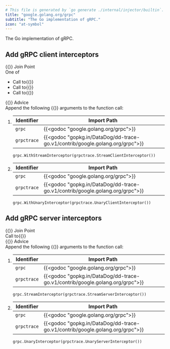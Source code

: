 ```yaml
---
# This file is generated by `go generate ./internal/injector/builtin`. DO NOT EDIT.
title: "google.golang.org/grpc"
subtitle: "The Go implementation of gRPC."
icon: "at-symbol"
---
```

The Go implementation of gRPC.

## Add gRPC client interceptors

<div class="hextra-cards hx-mt-4 hx-gap-4 hx-grid" style="--hextra-cards-grid-cols: 1;">
  <div class="aspect hextra-card hx-group hx-flex hx-flex-col hx-justify-start hx-overflow-hidden hx-rounded-lg hx-border hx-border-gray-200 hx-text-current hx-no-underline dark:hx-shadow-none hover:hx-shadow-gray-100 dark:hover:hx-shadow-none hx-shadow-gray-100 active:hx-shadow-sm active:hx-shadow-gray-200 hx-transition-all hx-duration-200">
    <div>
      <span class="hextra-card-icon hx-flex hx-font-semibold hx-items-start hx-gap-2 hx-p-4 hx-text-gray-700 hover:hx-text-gray-900 dark:hx-text-neutral-200 dark:hover:hx-text-neutral-50">
        {{<iconSVG "search-circle">}} Join Point
      </span>
      <div class="root hextra-card-subtitle hx-font-normal hx-px-4 hx-mb-4 hx-mt-2"><div class="join-point one-of"><span class="type pill">One of</span><ul>
  <li class="candidate">
<div class="flex join-point function-call"><span class="type">Call to</span>{{<godoc "google.golang.org/grpc" "Dial">}}</div>  </li>
  <li class="candidate">
<div class="flex join-point function-call"><span class="type">Call to</span>{{<godoc "google.golang.org/grpc" "DialContext">}}</div>  </li>
  <li class="candidate">
<div class="flex join-point function-call"><span class="type">Call to</span>{{<godoc "google.golang.org/grpc" "NewClient">}}</div>  </li>
</ul>
</div></div>
    </div>
    <div class="hx-border-t">
      <span class="hextra-card-icon hx-flex hx-font-semibold hx-items-start hx-gap-2 hx-p-4 hx-text-gray-700 hover:hx-text-gray-900 dark:hx-text-neutral-200 dark:hover:hx-text-neutral-50">
        {{<iconSVG "chip">}} Advice
      </span>
      <div class="hextra-card-subtitle hx-font-normal hx-px-4 hx-mb-4 hx-mt-2"><div class="advice append-arguments">
  <div class="type">Append the following {{<godoc "google.golang.org/grpc" "DialOption" "">}} arguments to the function call:</div>
  <ol>
    <li>

Identifier | Import Path
---|---
<code>grpc</code> | {{<godoc "google.golang.org/grpc">}}
<code>grpctrace</code> | {{<godoc "gopkg.in/DataDog/dd-trace-go.v1/contrib/google.golang.org/grpc">}}


```go-template
grpc.WithStreamInterceptor(grpctrace.StreamClientInterceptor())
```
</li>
    <li>

Identifier | Import Path
---|---
<code>grpc</code> | {{<godoc "google.golang.org/grpc">}}
<code>grpctrace</code> | {{<godoc "gopkg.in/DataDog/dd-trace-go.v1/contrib/google.golang.org/grpc">}}


```go-template
grpc.WithUnaryInterceptor(grpctrace.UnaryClientInterceptor())
```
</li>
  </ol>
</div>
</div>
    </div>
  </div>
</div>

## Add gRPC server interceptors

<div class="hextra-cards hx-mt-4 hx-gap-4 hx-grid" style="--hextra-cards-grid-cols: 1;">
  <div class="aspect hextra-card hx-group hx-flex hx-flex-col hx-justify-start hx-overflow-hidden hx-rounded-lg hx-border hx-border-gray-200 hx-text-current hx-no-underline dark:hx-shadow-none hover:hx-shadow-gray-100 dark:hover:hx-shadow-none hx-shadow-gray-100 active:hx-shadow-sm active:hx-shadow-gray-200 hx-transition-all hx-duration-200">
    <div>
      <span class="hextra-card-icon hx-flex hx-font-semibold hx-items-start hx-gap-2 hx-p-4 hx-text-gray-700 hover:hx-text-gray-900 dark:hx-text-neutral-200 dark:hover:hx-text-neutral-50">
        {{<iconSVG "search-circle">}} Join Point
      </span>
      <div class="root hextra-card-subtitle hx-font-normal hx-px-4 hx-mb-4 hx-mt-2"><div class="flex join-point function-call"><span class="type">Call to</span>{{<godoc "google.golang.org/grpc" "NewServer">}}</div></div>
    </div>
    <div class="hx-border-t">
      <span class="hextra-card-icon hx-flex hx-font-semibold hx-items-start hx-gap-2 hx-p-4 hx-text-gray-700 hover:hx-text-gray-900 dark:hx-text-neutral-200 dark:hover:hx-text-neutral-50">
        {{<iconSVG "chip">}} Advice
      </span>
      <div class="hextra-card-subtitle hx-font-normal hx-px-4 hx-mb-4 hx-mt-2"><div class="advice append-arguments">
  <div class="type">Append the following {{<godoc "google.golang.org/grpc" "ServerOption" "">}} arguments to the function call:</div>
  <ol>
    <li>

Identifier | Import Path
---|---
<code>grpc</code> | {{<godoc "google.golang.org/grpc">}}
<code>grpctrace</code> | {{<godoc "gopkg.in/DataDog/dd-trace-go.v1/contrib/google.golang.org/grpc">}}


```go-template
grpc.StreamInterceptor(grpctrace.StreamServerInterceptor())
```
</li>
    <li>

Identifier | Import Path
---|---
<code>grpc</code> | {{<godoc "google.golang.org/grpc">}}
<code>grpctrace</code> | {{<godoc "gopkg.in/DataDog/dd-trace-go.v1/contrib/google.golang.org/grpc">}}


```go-template
grpc.UnaryInterceptor(grpctrace.UnaryServerInterceptor())
```
</li>
  </ol>
</div>
</div>
    </div>
  </div>
</div>
